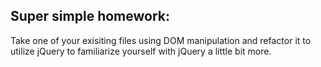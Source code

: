 ## Super simple homework:

Take one of your exisiting files using DOM manipulation and refactor it to utilize jQuery to familiarize yourself with jQuery a little bit more.